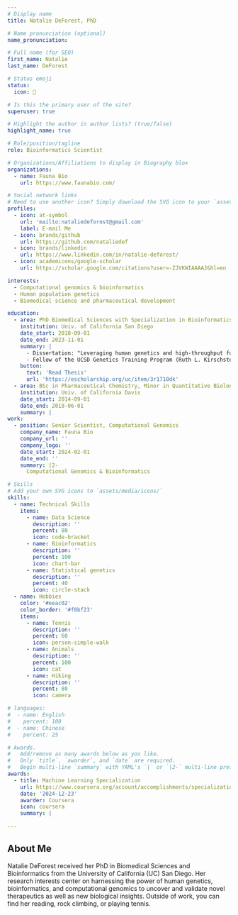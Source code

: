 ```yaml
---
# Display name
title: Natalie DeForest, PhD

# Name pronunciation (optional)
name_pronunciation: 

# Full name (for SEO)
first_name: Natalie
last_name: DeForest

# Status emoji
status:
  icon: 🧬

# Is this the primary user of the site?
superuser: true

# Highlight the author in author lists? (true/false)
highlight_name: true

# Role/position/tagline
role: Bioinformatics Scientist

# Organizations/Affiliations to display in Biography blox
organizations:
  - name: Fauna Bio
    url: https://www.faunabio.com/

# Social network links
# Need to use another icon? Simply download the SVG icon to your `assets/media/icons/` folder.
profiles:
  - icon: at-symbol
    url: 'mailto:nataliedeforest@gmail.com'
    label: E-mail Me
  - icon: brands/github
    url: https://github.com/nataliedef
  - icon: brands/linkedin
    url: https://www.linkedin.com/in/natalie-deforest/
  - icon: academicons/google-scholar
    url: https://scholar.google.com/citations?user=-ZJVKWIAAAAJ&hl=en

interests:
  - Computational genomics & bioinformatics
  - Human population genetics
  - Biomedical science and pharmaceutical development

education:
  - area: PhD Biomedical Sciences with Specialization in Bioinformatics
    institution: Univ. of California San Diego
    date_start: 2018-09-01
    date_end: 2023-11-01
    summary: |
      - Dissertation: "Leveraging human genetics and high-throughput functional genomics to understand, diagnose, and treat prevalent metabolic diseases such as type 2 diabetes and cardiovascular disease."
      - Fellow of the UCSD Genetics Training Program (Ruth L. Kirschstein Institutional National Research Award from the National Institute for General Medical Sciences, T32 GM008666)
    button:
      text: 'Read Thesis'
      url: 'https://escholarship.org/uc/item/3r1710dk'
  - area: BSc in Pharmaceutical Chemistry, Minor in Quantitative Biology & Bioinformatics, summa cum laude
    institution: Univ. of California Davis
    date_start: 2014-09-01
    date_end: 2018-06-01
    summary: |
work:
  - position: Senior Scientist, Computational Genomics
    company_name: Fauna Bio
    company_url: ''
    company_logo: ''
    date_start: 2024-02-01
    date_end: ''
    summary: |2-
      Computational Genomics & Bioinformatics

# Skills
# Add your own SVG icons to `assets/media/icons/`
skills:
  - name: Technical Skills
    items:
      - name: Data Science
        description: ''
        percent: 80
        icon: code-bracket
      - name: Bioinformatics
        description: ''
        percent: 100
        icon: chart-bar
      - name: Statistical genetics
        description: ''
        percent: 40
        icon: circle-stack
  - name: Hobbies
    color: '#eeac02'
    color_border: '#f0bf23'
    items:
      - name: Tennis
        description: ''
        percent: 60
        icon: person-simple-walk
      - name: Animals
        description: ''
        percent: 100
        icon: cat
      - name: Hiking
        description: ''
        percent: 80
        icon: camera

# languages:
#  - name: English
#    percent: 100
#  - name: Chinese
#    percent: 25

# Awards.
#   Add/remove as many awards below as you like.
#   Only `title`, `awarder`, and `date` are required.
#   Begin multi-line `summary` with YAML's `|` or `|2-` multi-line prefix and indent 2 spaces below.
awards:
  - title: Machine Learning Specialization
    url: https://www.coursera.org/account/accomplishments/specialization/HYXYBTLQM7H4
    date: '2024-12-23'
    awarder: Coursera
    icon: coursera
    summary: |
    
---
```


## About Me

Natalie DeForest received her PhD in Biomedical Sciences and Bioinformatics from the University of California (UC) San Diego. Her research interests center on harnessing the power of human genetics, bioinformatics, and computational genomics to uncover and validate novel therapeutics as well as new biological insights. Outside of work, you can find her reading, rock climbing, or playing tennis.
